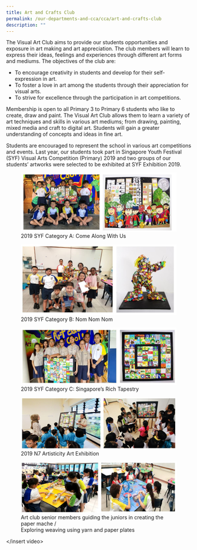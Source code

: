 ```yaml
---
title: Art and Crafts Club
permalink: /our-departments-and-cca/cca/art-and-crafts-club
description: ""
---
```

The Visual Art Club aims to provide our students opportunities and exposure in art making and art appreciation. The club members will learn to express their ideas, feelings and experiences through different art forms and mediums. The objectives of the club are:
* To encourage creativity in students and develop for their self-expression in art.
* To foster a love in art among the students through their appreciation for visual arts.
* To strive for excellence through the participation in art competitions.

Membership is open to all Primary 3 to Primary 6 students who like to create, draw and paint. The Visual Art Club allows them to learn a variety of art techniques and skills in various art mediums; from drawing, painting, mixed media and craft to digital art. Students will gain a greater understanding of concepts and ideas in fine art.

Students are encouraged to represent the school in various art competitions and events. Last year, our students took part in Singapore Youth Festival (SYF) Visual Arts Competition (Primary) 2019 and two groups of our students’ artworks were selected to be exhibited at SYF Exhibition 2019.

<figure>  
<img src="/images/arts%201.jpg">  
<figcaption> 2019 SYF Category A: Come Along With Us </figcaption>  
</figure>

<figure>  
<img src="/images/arts%202.jpg">  
<figcaption> 2019 SYF Category B: Nom Nom Nom </figcaption>  
</figure>

<figure>  
<img src="/images/arts%203.jpg">  
<figcaption> 2019 SYF Category C: Singapore’s Rich Tapestry </figcaption>  
</figure>

<figure>  
<img src="/images/arts%204.jpg">  
<figcaption> 2019 N7 Artisticity Art Exhibition </figcaption> 
</figure>

<figure>  
<img src="/images/arts%205.jpg">  
<figcaption> Art club senior members guiding the juniors in creating the paper mache / <br> Exploring weaving using yarn and paper plates </figcaption> 
</figure>

</insert video>